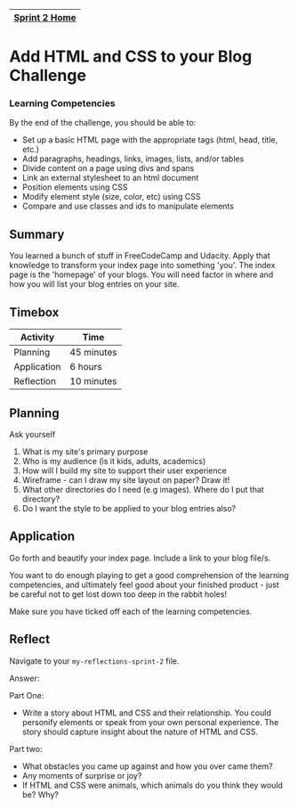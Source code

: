 [Sprint 2 Home](README.md)|
---|

# Add HTML and CSS to your Blog Challenge

### Learning Competencies 
By the end of the challenge, you should be able to:

- Set up a basic HTML page with the appropriate tags (html, head, title, etc.)  
- Add paragraphs, headings, links, images, lists, and/or tables  
- Divide content on a page using divs and spans  
- Link an external stylesheet to an html document  
- Position elements using CSS  
- Modify element style (size, color, etc) using CSS  
- Compare and use classes and ids to manipulate elements  


## Summary
You learned a bunch of stuff in FreeCodeCamp and Udacity. Apply that knowledge to transform your index page into something 'you'. The index page is the 'homepage' of your blogs. You will need factor in where and how you will list your blog entries on your site.  

## Timebox

Activity | Time|
------------|----------|
Planning | 45 minutes 
Application | 6 hours
Reflection | 10 minutes

## Planning 
Ask yourself 
1. What is my site's primary purpose
2. Who is my audience (is it kids, adults, academics)
3. How will I build my site to support their user experience 
4. Wireframe - can I draw my site layout on paper? Draw it!
5. What other directories do I need (e.g images). Where do I put that directory?
6. Do I want the style to be applied to your blog entries also?  

## Application 
Go forth and beautify your index page. Include a link to your blog file/s. 

You want to do enough playing to get a good comprehension of the learning competencies, and ultimately feel good about your finished product - just be careful not to get lost down too deep in the rabbit holes!

Make sure you have ticked off each of the learning competencies. 


## Reflect 
Navigate to your `my-reflections-sprint-2` file. 

Answer: 

Part One:
- Write a story about HTML and CSS and their relationship. You could personify elements or speak from your own personal experience. The story should capture insight about the nature of HTML and CSS.  

Part two:
- What obstacles you came up against and how you over came them? 
- Any moments of surprise or joy? 
- If HTML and CSS were animals, which animals do you think they would be? Why?


